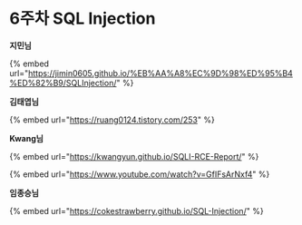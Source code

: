 # 6주차 SQL Injection

**지민님**

{% embed url="https://jimin0605.github.io/%EB%AA%A8%EC%9D%98%ED%95%B4%ED%82%B9/SQLInjection/" %}

**김태엽님**

{% embed url="https://ruang0124.tistory.com/253" %}

**Kwang님**

{% embed url="https://kwangyun.github.io/SQLI-RCE-Report/" %}

{% embed url="https://www.youtube.com/watch?v=GfIFsArNxf4" %}



**임종승님**

{% embed url="https://cokestrawberry.github.io/SQL-Injection/" %}

